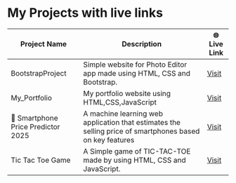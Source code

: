 # My Projects with live links

<!--LIVE_PROJECTS_START-->
| Project Name | Description | 🌐 Live Link |
|--------------|-------------|---------------|
| BootstrapProject | Simple website for Photo Editor app made using HTML, CSS and Bootstrap. | [Visit](https://omkar-109.github.io/BootstrapProject/) |
| My_Portfolio | My portfolio website using HTML,CSS,JavaScript | [Visit](https://omkar-109.github.io/My_Portfolio/) |
| 📱 Smartphone Price Predictor 2025 | A machine learning web application that estimates the selling price of smartphones based on key features | [Visit](https://smartphone-price-predictor-2025.streamlit.app/) |
| Tic Tac Toe Game | A Simple game of TIC-TAC-TOE made by using HTML, CSS and JavaScript. | [Visit](https://omkar-109.github.io/Tic-Tac-Toe-game-using-html-css-javascript/) |

<!--LIVE_PROJECTS_END-->

